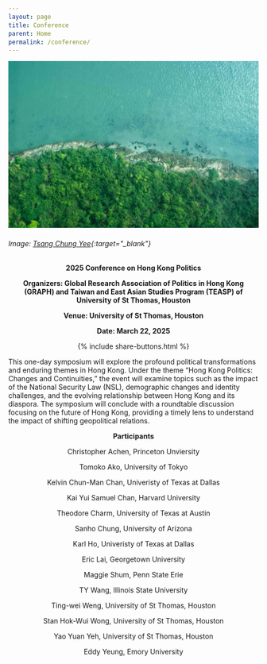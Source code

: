 ```yaml
---
layout: page
title: Conference
parent: Home
permalink: /conference/
---
```


![image](/images/picMeeting.jpg)


###### Image: [Tsang Chung Yee](https://www.pexels.com/@tsang-chung-yee-202994/){:target="_blank"}


<div style="text-align: center;">
  <p><strong>2025 Conference on Hong Kong Politics</strong></p>
  <p><strong>Organizers: Global Research Association of Politics in Hong Kong (GRAPH) and Taiwan and East Asian Studies Program (TEASP) of University of St Thomas, Houston </strong></p>
  <p><strong>Venue: University of St Thomas, Houston</strong></p>
  <p><strong>Date: March 22, 2025</strong></p>{% include share-buttons.html %}</div>
  
This one-day symposium will explore the profound political transformations and enduring themes in Hong Kong. Under the theme “Hong Kong Politics: Changes and Continuities,” the event will examine topics such as the impact of the National Security Law (NSL), demographic changes and identity challenges, and the evolving relationship between Hong Kong and its diaspora. The symposium will conclude with a roundtable discussion focusing on the future of Hong Kong, providing a timely lens to understand the impact of shifting geopolitical relations.

<div style="text-align: center;">
  <p><strong>Participants</strong></p>
  <p>Christopher Achen, Princeton Unviersity</p>
  <p>Tomoko Ako, University of Tokyo</p>
  <p>Kelvin Chun-Man Chan, Univeristy of Texas at Dallas</p>
  <p>Kai Yui Samuel Chan, Harvard University</p>
  <p>Theodore Charm, University of Texas at Austin</p>
  <p>Sanho Chung, University of Arizona</p>
  <p>Karl Ho, Univeristy of Texas at Dallas</p>
  <p>Eric Lai, Georgetown University</p>
  <p>Maggie Shum, Penn State Erie</p>
  <p>TY Wang, Illinois State University</p>
  <p>Ting-wei Weng, University of St Thomas, Houston</p>
  <p>Stan Hok-Wui Wong, University of St Thomas, Houston</p>
  <p>Yao Yuan Yeh, University of St Thomas, Houston</p>
  <p>Eddy Yeung, Emory University</p></div>





